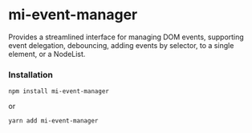 # mi-event-manager
Provides a streamlined interface for managing DOM events, supporting event delegation, debouncing, adding events by selector, to a single element, or a NodeList.

### Installation
```console
npm install mi-event-manager
```
or
```console
yarn add mi-event-manager
```